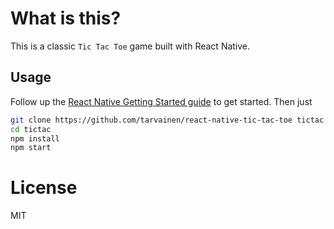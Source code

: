 # What is this?

This is a classic `Tic Tac Toe` game built with React Native.

## Usage

Follow up the [React Native Getting Started guide](https://facebook.github.io/react-native/docs/getting-started) to get started. Then just

```bash
git clone https://github.com/tarvainen/react-native-tic-tac-toe tictac
cd tictac
npm install
npm start
```

# License

MIT
